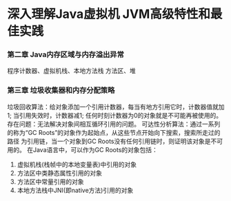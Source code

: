 # 深入理解Java虚拟机 JVM高级特性和最佳实践

### 第二章 Java内存区域与内存溢出异常

程序计数器、虚拟机栈、本地方法栈
方法区、堆


### 第三章 垃圾收集器和内存分配策略
垃圾回收算法：给对象添加一个引用计数器，每当有地方引用它时，计数器值就加1; 当引用失效时，计数器减1;
任何时刻计数器为0的对象就是不可能再被使用的。存在问题：无法解决对象间相互循环引用的问题。
可达性分析算法：通过一系列的称为“GC Roots”的对象作为起始点，从这些节点开始向下搜索，搜索所走过的路径
为引用链，当一个对象到GC Roots没有任何引用链时，则证明该对象是不可用的。
在Java语言中，可以作为GC Roots的对象包括：
<ol>
<li>虚拟机栈(栈帧中的本地变量表)中引用的对象
<li>方法区中类静态属性引用的对象
<li>方法区中常量引用的对象
<li>本地方法栈中JNI(即native方法)引用的对象
</ol>